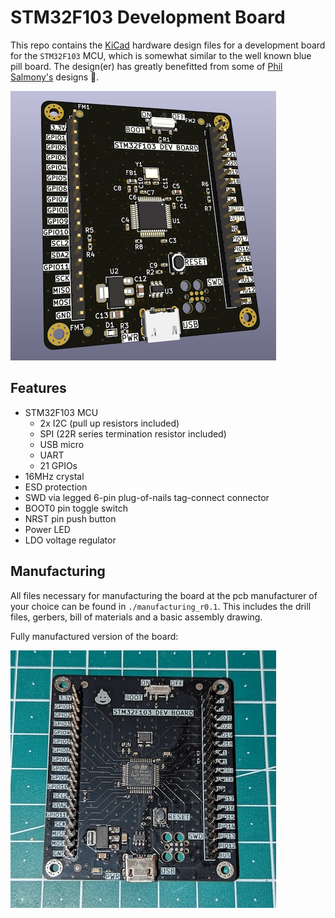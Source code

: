 # STM32F103 Development Board

This repo contains the [KiCad](https://www.kicad.org/) hardware design files for a development board for the `STM32F103` MCU, which is somewhat similar to the well known blue pill board. The design(er) has greatly benefitted from some of [Phil Salmony's](https://www.phils-lab.net/) designs :pray:.

![](./media/board_rendering.png)

## Features

- STM32F103 MCU
  - 2x I2C (pull up resistors included)
  - SPI (22R series termination resistor included)
  - USB micro
  - UART
  - 21 GPIOs
- 16MHz crystal
- ESD protection
- SWD via legged 6-pin plug-of-nails tag-connect connector
- BOOT0 pin toggle switch
- NRST pin push button
- Power LED
- LDO voltage regulator

## Manufacturing

All files necessary for manufacturing the board at the pcb manufacturer of your choice can be found in `./manufacturing_r0.1`. This includes the drill files, gerbers, bill of materials and a basic assembly drawing.

Fully manufactured version of the board:

![](./media/board_manufactured.jpg)
